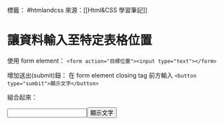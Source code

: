 標籤： #htmlandcss 
來源：[[Html&CSS 學習筆記]]

# 讓資料輸入至特定表格位置
使用 form element：
`<form action="目標位置"><input type="text"></form>`

增加送出(submit)鈕：
在 form element closing tag 前方輸入
`<button type="sumbit">顯示文字</button>`

組合起來：
<form action="目標位置"><input type="text"><button type="sumbit">顯示文字</button></form>